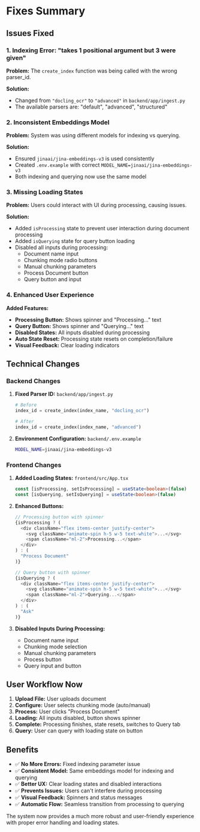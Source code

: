 # Fixes Summary

## Issues Fixed

### 1. Indexing Error: "takes 1 positional argument but 3 were given"
**Problem:** The `create_index` function was being called with the wrong parser_id.

**Solution:** 
- Changed from `"docling_ocr"` to `"advanced"` in `backend/app/ingest.py`
- The available parsers are: "default", "advanced", "structured"

### 2. Inconsistent Embeddings Model
**Problem:** System was using different models for indexing vs querying.

**Solution:**
- Ensured `jinaai/jina-embeddings-v3` is used consistently
- Created `.env.example` with correct `MODEL_NAME=jinaai/jina-embeddings-v3`
- Both indexing and querying now use the same model

### 3. Missing Loading States
**Problem:** Users could interact with UI during processing, causing issues.

**Solution:**
- Added `isProcessing` state to prevent user interaction during document processing
- Added `isQuerying` state for query button loading
- Disabled all inputs during processing:
  - Document name input
  - Chunking mode radio buttons
  - Manual chunking parameters
  - Process Document button
  - Query button and input

### 4. Enhanced User Experience
**Added Features:**
- **Processing Button:** Shows spinner and "Processing..." text
- **Query Button:** Shows spinner and "Querying..." text
- **Disabled States:** All inputs disabled during processing
- **Auto State Reset:** Processing state resets on completion/failure
- **Visual Feedback:** Clear loading indicators

## Technical Changes

### Backend Changes
1. **Fixed Parser ID:** `backend/app/ingest.py`
   ```python
   # Before
   index_id = create_index(index_name, "docling_ocr")
   
   # After  
   index_id = create_index(index_name, "advanced")
   ```

2. **Environment Configuration:** `backend/.env.example`
   ```bash
   MODEL_NAME=jinaai/jina-embeddings-v3
   ```

### Frontend Changes
1. **Added Loading States:** `frontend/src/App.tsx`
   ```typescript
   const [isProcessing, setIsProcessing] = useState<boolean>(false)
   const [isQuerying, setIsQuerying] = useState<boolean>(false)
   ```

2. **Enhanced Buttons:**
   ```typescript
   // Processing button with spinner
   {isProcessing ? (
     <div className="flex items-center justify-center">
       <svg className="animate-spin h-5 w-5 text-white">...</svg>
       <span className="ml-2">Processing...</span>
     </div>
   ) : (
     "Process Document"
   )}
   
   // Query button with spinner
   {isQuerying ? (
     <div className="flex items-center justify-center">
       <svg className="animate-spin h-5 w-5 text-white">...</svg>
       <span className="ml-2">Querying...</span>
     </div>
   ) : (
     "Ask"
   )}
   ```

3. **Disabled Inputs During Processing:**
   - Document name input
   - Chunking mode selection
   - Manual chunking parameters
   - Process button
   - Query input and button

## User Workflow Now

1. **Upload File:** User uploads document
2. **Configure:** User selects chunking mode (auto/manual)
3. **Process:** User clicks "Process Document"
4. **Loading:** All inputs disabled, button shows spinner
5. **Complete:** Processing finishes, state resets, switches to Query tab
6. **Query:** User can query with loading state on button

## Benefits

- ✅ **No More Errors:** Fixed indexing parameter issue
- ✅ **Consistent Model:** Same embeddings model for indexing and querying
- ✅ **Better UX:** Clear loading states and disabled interactions
- ✅ **Prevents Issues:** Users can't interfere during processing
- ✅ **Visual Feedback:** Spinners and status messages
- ✅ **Automatic Flow:** Seamless transition from processing to querying

The system now provides a much more robust and user-friendly experience with proper error handling and loading states.